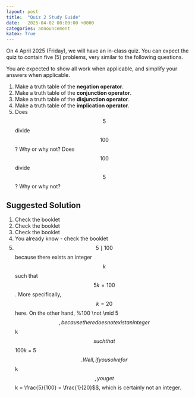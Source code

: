 ```yaml
---
layout: post
title:  "Quiz 2 Study Guide"
date:   2025-04-02 00:00:00 +0000
categories: announcement
katex: True
---
```


On 4 April 2025 (Friday), we will have an in-class quiz. You can expect the quiz to contain five (5) problems, very similar to the following questions.

You are expected to show all work when applicable, and simplify your answers when applicable.

1. Make a truth table of the **negation operator**.
2. Make a truth table of the **conjunction operator**.
3. Make a truth table of the **disjunction operator**.
4. Make a truth table of the **implication operator**.
5. Does $$5$$ divide $$100$$? Why or why not? Does $$100$$ divide $$5$$? Why or why not?

## Suggested Solution

1. Check the booklet
2. Check the booklet
3. Check the booklet
4. You already know - check the booklet
5. $$5 \mid 100$$ because there exists an integer $$k$$ such that $$5k = 100$$. More specifically, $$k = 20$$ here. On the other hand, %100 \not \mid 5$$, because there does not exist an integer $$k$$ such that $$100k = 5$$. Well, if you solve for $$k$$, you get $$k = \frac{5}{100} = \frac{1}{20}$$, which is certainly not an integer.